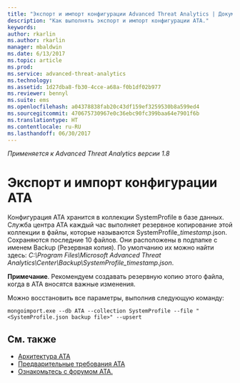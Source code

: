 ```yaml
---
title: "Экспорт и импорт конфигурации Advanced Threat Analytics | Документация Майкрософт"
description: "Как выполнять экспорт и импорт конфигурации ATA."
keywords: 
author: rkarlin
ms.author: rkarlin
manager: mbaldwin
ms.date: 6/13/2017
ms.topic: article
ms.prod: 
ms.service: advanced-threat-analytics
ms.technology: 
ms.assetid: 1d27dba8-fb30-4cce-a68a-f0b1df02b977
ms.reviewer: bennyl
ms.suite: ems
ms.openlocfilehash: a04378838fab20c43df159ef3259530b8a599ed4
ms.sourcegitcommit: 470675730967e0c36ebc90fc399baa64e7901f6b
ms.translationtype: HT
ms.contentlocale: ru-RU
ms.lasthandoff: 06/30/2017
---
```

*Применяется к Advanced Threat Analytics версии 1.8*



# <a name="export-and-import-the-ata-configuration"></a>Экспорт и импорт конфигурации ATA
Конфигурация ATA хранится в коллекции SystemProfile в базе данных.
Служба центра АТА каждый час выполняет резервное копирование этой коллекции в файлы, которые называются SystemProfile_*timestamp*.json. Сохраняются последние 10 файлов.
Они расположены в подпапке с именем Backup (Резервная копия). По умолчанию их можно найти здесь: *C:\Program Files\Microsoft Advanced Threat Analytics\Center\Backup\SystemProfile_*timestamp*.json*. 

**Примечание**. Рекомендуем создавать резервную копию этого файла, когда в ATA вносятся важные изменения.

Можно восстановить все параметры, выполнив следующую команду:

`mongoimport.exe --db ATA --collection SystemProfile --file "<SystemProfile.json backup file>" --upsert`

## <a name="see-also"></a>См. также
- [Архитектура ATA](ata-architecture.md)
- [Предварительные требования ATA](ata-prerequisites.md)
- [Ознакомьтесь с форумом ATA.](https://social.technet.microsoft.com/Forums/security/home?forum=mata)

